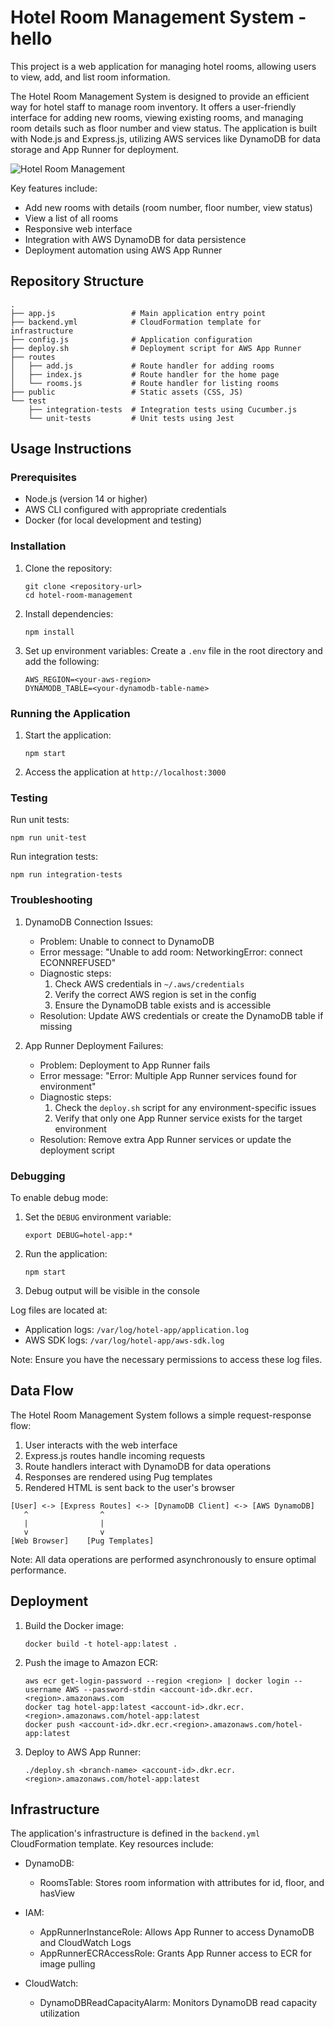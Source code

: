 # Hotel Room Management System - hello

This project is a web application for managing hotel rooms, allowing users to view, add, and list room information.

The Hotel Room Management System is designed to provide an efficient way for hotel staff to manage room inventory. It offers a user-friendly interface for adding new rooms, viewing existing rooms, and managing room details such as floor number and view status. The application is built with Node.js and Express.js, utilizing AWS services like DynamoDB for data storage and App Runner for deployment.

![Hotel Room Management](readme_image.png)

Key features include:
- Add new rooms with details (room number, floor number, view status)
- View a list of all rooms
- Responsive web interface
- Integration with AWS DynamoDB for data persistence
- Deployment automation using AWS App Runner

## Repository Structure

```
.
├── app.js                 # Main application entry point
├── backend.yml            # CloudFormation template for infrastructure
├── config.js              # Application configuration
├── deploy.sh              # Deployment script for AWS App Runner
├── routes
│   ├── add.js             # Route handler for adding rooms
│   ├── index.js           # Route handler for the home page
│   └── rooms.js           # Route handler for listing rooms
├── public                 # Static assets (CSS, JS)
└── test
    ├── integration-tests  # Integration tests using Cucumber.js
    └── unit-tests         # Unit tests using Jest
```

## Usage Instructions

### Prerequisites

- Node.js (version 14 or higher)
- AWS CLI configured with appropriate credentials
- Docker (for local development and testing)

### Installation

1. Clone the repository:
   ```
   git clone <repository-url>
   cd hotel-room-management
   ```

2. Install dependencies:
   ```
   npm install
   ```

3. Set up environment variables:
   Create a `.env` file in the root directory and add the following:
   ```
   AWS_REGION=<your-aws-region>
   DYNAMODB_TABLE=<your-dynamodb-table-name>
   ```

### Running the Application

1. Start the application:
   ```
   npm start
   ```

2. Access the application at `http://localhost:3000`

### Testing

Run unit tests:
```
npm run unit-test
```

Run integration tests:
```
npm run integration-tests
```

### Troubleshooting

1. DynamoDB Connection Issues:
   - Problem: Unable to connect to DynamoDB
   - Error message: "Unable to add room: NetworkingError: connect ECONNREFUSED"
   - Diagnostic steps:
     1. Check AWS credentials in `~/.aws/credentials`
     2. Verify the correct AWS region is set in the config
     3. Ensure the DynamoDB table exists and is accessible
   - Resolution: Update AWS credentials or create the DynamoDB table if missing

2. App Runner Deployment Failures:
   - Problem: Deployment to App Runner fails
   - Error message: "Error: Multiple App Runner services found for environment"
   - Diagnostic steps:
     1. Check the `deploy.sh` script for any environment-specific issues
     2. Verify that only one App Runner service exists for the target environment
   - Resolution: Remove extra App Runner services or update the deployment script

### Debugging

To enable debug mode:
1. Set the `DEBUG` environment variable:
   ```
   export DEBUG=hotel-app:*
   ```
2. Run the application:
   ```
   npm start
   ```
3. Debug output will be visible in the console

Log files are located at:
- Application logs: `/var/log/hotel-app/application.log`
- AWS SDK logs: `/var/log/hotel-app/aws-sdk.log`

Note: Ensure you have the necessary permissions to access these log files.

## Data Flow

The Hotel Room Management System follows a simple request-response flow:

1. User interacts with the web interface
2. Express.js routes handle incoming requests
3. Route handlers interact with DynamoDB for data operations
4. Responses are rendered using Pug templates
5. Rendered HTML is sent back to the user's browser

```
[User] <-> [Express Routes] <-> [DynamoDB Client] <-> [AWS DynamoDB]
   ^                ^
   |                |
   v                v
[Web Browser]    [Pug Templates]
```

Note: All data operations are performed asynchronously to ensure optimal performance.

## Deployment

1. Build the Docker image:
   ```
   docker build -t hotel-app:latest .
   ```

2. Push the image to Amazon ECR:
   ```
   aws ecr get-login-password --region <region> | docker login --username AWS --password-stdin <account-id>.dkr.ecr.<region>.amazonaws.com
   docker tag hotel-app:latest <account-id>.dkr.ecr.<region>.amazonaws.com/hotel-app:latest
   docker push <account-id>.dkr.ecr.<region>.amazonaws.com/hotel-app:latest
   ```

3. Deploy to AWS App Runner:
   ```
   ./deploy.sh <branch-name> <account-id>.dkr.ecr.<region>.amazonaws.com/hotel-app:latest
   ```

## Infrastructure

The application's infrastructure is defined in the `backend.yml` CloudFormation template. Key resources include:

- DynamoDB:
  - RoomsTable: Stores room information with attributes for id, floor, and hasView

- IAM:
  - AppRunnerInstanceRole: Allows App Runner to access DynamoDB and CloudWatch Logs
  - AppRunnerECRAccessRole: Grants App Runner access to ECR for image pulling

- CloudWatch:
  - DynamoDBReadCapacityAlarm: Monitors DynamoDB read capacity utilization